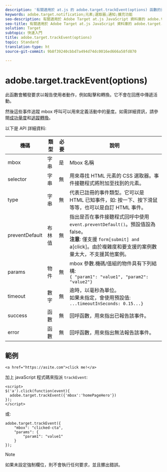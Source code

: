 ```yaml
---
description: '有關適用於 at.js 的 adobe.target.trackEvent(options) 函數的資訊。 '
keywords: adobe.target.notification;元素;選取器;通知;擴充功能
seo-description: 有關適用於 Adobe Target at.js JavaScript 資料庫的 adobe.target.trackEvent(options) 函數的資訊。
seo-title: 有關適用於 Adobe Target at.js JavaScript 資料庫的 adobe.target.trackEvent(options) 函數的資訊。
solution: Target
subtopic: 快速入門
title: adobe.target.trackEvent(options)
topic: Standard
translation-type: ht
source-git-commit: 9b8f39240cbbd7a494d74dc0016ed666a58fd870

---
```



# adobe.target.trackEvent(options)

此函數會觸發要求以報告使用者動作，例如點擊和轉換。它不會在回應中傳遞活動。

然後這些事件追蹤 mbox 呼叫可以用來定義活動中的量度。如需詳細資訊，請參閱[成功量度](../../c-activities/r-success-metrics/success-metrics.md#reference_D011575C85DA48E989A244593D9B9924)和[追蹤轉換](../../c-implementing-target/c-implementing-target-for-client-side-web/how-to-deployatjs/implementing-target-without-a-tag-manager.md#task_E85D2F64FEB84201A594F2288FABF053)。

以下是 API 詳細資料:

| 機碼 | 類型 | 必要 | 說明 |
|--- |--- |--- |--- |
| mbox | 字串 | 是 | Mbox 名稱 |
| selector | 字串 | 無 | 用來尋找 HTML 元素的 CSS 選取器。事件接聽程式將附加至找到的元素。 |
| type | 字串 | 無 | 代表已註冊的事件類型。它可以是 HTML 已知事件，如: 按一下、按下滑鼠等等，也可以是自訂 HTML 事件。 |
| preventDefault | 布林值 | 無 | 指出是否在事件接聽程式回呼中使用 `event.preventDefault()`。預設值設為 false。<br>**注意**: 僅支援 `form[submit] and `a[click]。由於複雜度和要支援的案例數量太大，不支援其他案例。 |
| params | 物件 | 無 | mbox 參數.機碼/值組的物件具有下列結構: <br>`{ "param1": "value1", "param2": "value2"}` |
| timeout | 數字 | 無 | 逾時，以毫秒為單位。<br>如果未指定，會使用預設值:<br>`...timeoutInSeconds: 0.15...}` |
| success | 函數 | 無 | 回呼函數，用來指出已報告該事件。 |
| error | 函數 | 無 | 回呼函數，用來指出無法報告該事件。 |

## 範例

```
<a href="https://asite.com">click me!</a> 
```

加上 javaScript 程式碼來指派 `trackEvent`:

```
<script> 
$('a').click(function(event){ 
  adobe.target.trackEvent({'mbox':'homePageHero'}) 
}); 
</script> 
```

或:

```
adobe.target.trackEvent({ 
    "mbox": "clicked-cta", 
    "params": { 
        "param1": "value1" 
    } 
});
```

>[!NOTE]
>
>如果未設定強制欄位，則不會執行任何要求，並且擲出錯誤。